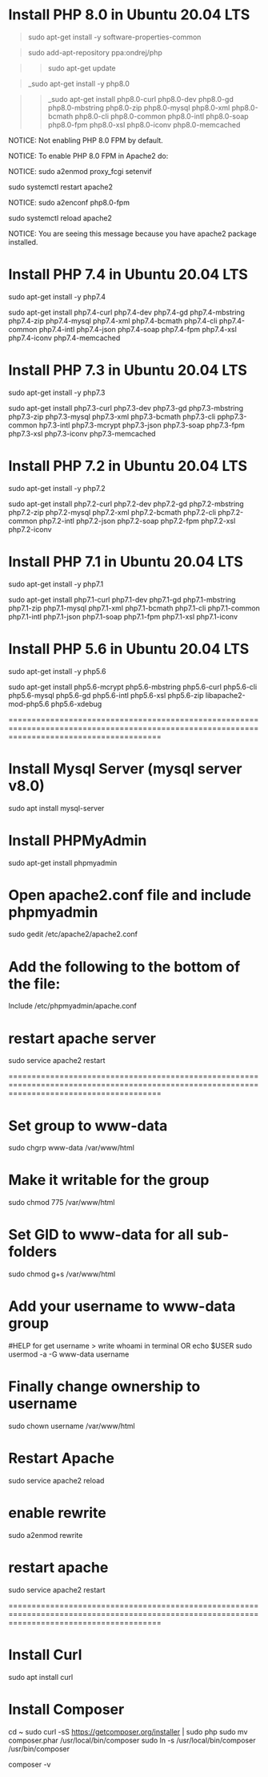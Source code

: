 # Install PHP 8.0 in Ubuntu 20.04 LTS

> sudo apt-get install -y software-properties-common

>sudo add-apt-repository ppa:ondrej/php

>>sudo apt-get update

>_sudo apt-get install -y php8.0

>>_sudo apt-get install php8.0-curl php8.0-dev php8.0-gd php8.0-mbstring php8.0-zip php8.0-mysql php8.0-xml php8.0-bcmath php8.0-cli php8.0-common php8.0-intl php8.0-soap php8.0-fpm php8.0-xsl php8.0-iconv php8.0-memcached

NOTICE: Not enabling PHP 8.0 FPM by default.

NOTICE: To enable PHP 8.0 FPM in Apache2 do:

NOTICE: sudo a2enmod proxy_fcgi setenvif

sudo systemctl restart apache2

NOTICE: sudo a2enconf php8.0-fpm

sudo systemctl reload apache2

NOTICE: You are seeing this message because you have apache2 package installed.

# Install PHP 7.4 in Ubuntu 20.04 LTS
sudo apt-get install -y php7.4

sudo apt-get install php7.4-curl php7.4-dev php7.4-gd php7.4-mbstring php7.4-zip php7.4-mysql php7.4-xml php7.4-bcmath php7.4-cli php7.4-common php7.4-intl php7.4-json php7.4-soap php7.4-fpm php7.4-xsl php7.4-iconv php7.4-memcached


# Install PHP 7.3 in Ubuntu 20.04 LTS
sudo apt-get install -y php7.3

sudo apt-get install php7.3-curl php7.3-dev php7.3-gd php7.3-mbstring php7.3-zip php7.3-mysql php7.3-xml php7.3-bcmath php7.3-cli pphp7.3-common hp7.3-intl php7.3-mcrypt php7.3-json php7.3-soap php7.3-fpm php7.3-xsl php7.3-iconv php7.3-memcached


# Install PHP 7.2 in Ubuntu 20.04 LTS
sudo apt-get install -y php7.2

sudo apt-get install php7.2-curl php7.2-dev php7.2-gd php7.2-mbstring php7.2-zip php7.2-mysql php7.2-xml php7.2-bcmath php7.2-cli php7.2-common php7.2-intl php7.2-json php7.2-soap php7.2-fpm php7.2-xsl php7.2-iconv

# Install PHP 7.1 in Ubuntu 20.04 LTS
sudo apt-get install -y php7.1

sudo apt-get install php7.1-curl php7.1-dev php7.1-gd php7.1-mbstring php7.1-zip php7.1-mysql php7.1-xml php7.1-bcmath php7.1-cli php7.1-common php7.1-intl php7.1-json php7.1-soap php7.1-fpm php7.1-xsl php7.1-iconv


# Install PHP 5.6 in Ubuntu 20.04 LTS
sudo apt-get install -y php5.6

sudo apt-get install php5.6-mcrypt php5.6-mbstring php5.6-curl php5.6-cli php5.6-mysql php5.6-gd php5.6-intl php5.6-xsl php5.6-zip libapache2-mod-php5.6 php5.6-xdebug

=============================================================================================================================================

# Install Mysql Server (mysql server v8.0)
sudo apt install mysql-server

# Install PHPMyAdmin
sudo apt-get install phpmyadmin

# Open apache2.conf file and include phpmyadmin
sudo gedit /etc/apache2/apache2.conf

# Add the following to the bottom of the file:
Include /etc/phpmyadmin/apache.conf

# restart apache server
sudo service apache2 restart

=============================================================================================================================================

# Set group to www-data
sudo chgrp www-data /var/www/html

# Make it writable for the group
sudo chmod 775 /var/www/html

# Set GID to www-data for all sub-folders
sudo chmod g+s /var/www/html

# Add your username to www-data group 
#HELP for get username > write whoami in terminal OR echo $USER
sudo usermod -a -G www-data username

# Finally change ownership to username
sudo chown username /var/www/html

# Restart Apache
sudo service apache2 reload

# enable rewrite
sudo a2enmod rewrite

# restart apache
sudo service apache2 restart

=============================================================================================================================================

# Install Curl
sudo apt install curl
 
# Install Composer
cd ~
sudo curl -sS https://getcomposer.org/installer | sudo php
sudo mv composer.phar /usr/local/bin/composer
sudo ln -s /usr/local/bin/composer /usr/bin/composer

composer -v

